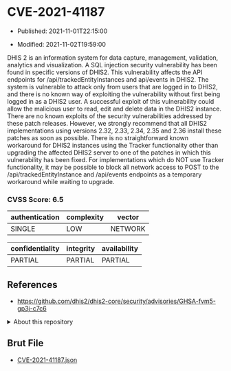 # CVE-2021-41187

- Published: 2021-11-01T22:15:00

- Modified: 2021-11-02T19:59:00

DHIS 2 is an information system for data capture, management, validation, analytics and visualization. A SQL injection security vulnerability has been found in specific versions of DHIS2. This vulnerability affects the API endpoints for /api/trackedEntityInstances and api/events in DHIS2. The system is vulnerable to attack only from users that are logged in to DHIS2, and there is no known way of exploiting the vulnerability without first being logged in as a DHIS2 user. A successful exploit of this vulnerability could allow the malicious user to read, edit and delete data in the DHIS2 instance. There are no known exploits of the security vulnerabilities addressed by these patch releases. However, we strongly recommend that all DHIS2 implementations using versions 2.32, 2.33, 2.34, 2.35 and 2.36 install these patches as soon as possible. There is no straightforward known workaround for DHIS2 instances using the Tracker functionality other than upgrading the affected DHIS2 server to one of the patches in which this vulnerability has been fixed. For implementations which do NOT use Tracker functionality, it may be possible to block all network access to POST to the /api/trackedEntityInstance and /api/events endpoints as a temporary workaround while waiting to upgrade.

### CVSS Score: **6.5**

| authentication | complexity | vector |
| --- | --- | --- |
| SINGLE | LOW | NETWORK |

| confidentiality | integrity | availability |
| --- | --- | --- |
| PARTIAL | PARTIAL | PARTIAL |

## References

* https://github.com/dhis2/dhis2-core/security/advisories/GHSA-fvm5-gp3j-c7c6

<details>
<summary>About this repository</summary> 

  This repository is part of the project [Live Hack CVE](https://github.com/Live-Hack-CVE). Main website can be found [www.live-hack.org](https://www.live-hack.org) 
  
  Made by [Sn0wAlice](https://github.com/Sn0wAlice) for the people that care about security and need to have a feed of the latest CVEs. Hope you enjoy it, don't forget to star the repo and follow me on [Twitter](https://twitter.com/Sn0wAlice) and [Github](https://github.com/Sn0wAlice). And that is my [personnal website](https://www.alice-snow.me/)

  - [Home Page](https://github.com/Live-Hack-CVE)
  - [Framework](https://github.com/Live-Hack-CVE/cve-framework)
  - [CVE database](https://github.com/Live-Hack-CVE/full_database)
  - [Changelog](https://github.com/Live-Hack-CVE/Changelog)
</details>

## Brut File

* [CVE-2021-41187.json](https://raw.githubusercontent.com/Live-Hack-CVE/full_database/main/cves/2021/CVE-2021-41187.json)

